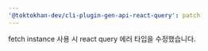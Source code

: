 ```yaml
---
'@toktokhan-dev/cli-plugin-gen-api-react-query': patch
---
```


fetch instance 사용 시 react query 에러 타입을 수정했습니다.
